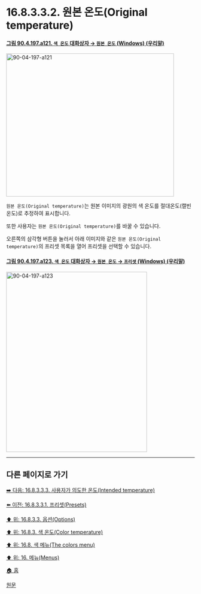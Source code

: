 # 16.8.3.3.2. 원본 온도(Original temperature)

<a id="90-04-197-a121"></a>

#### [그림 90.4.197.a121. `색 온도` 대화상자 → `원본 온도` (Windows) (우리말)](./90-04-0197-color_temperature.md#90-04-197-a121)
<img width="448" height="382" alt="90-04-197-a121" src="https://github.com/user-attachments/assets/fbad8806-dd94-4eaa-8696-d47ca073c652" />

`원본 온도(Original temperature)`는 원본 이미지의 광원의 색 온도를 절대온도(캘빈 온도)로 추정하여 표시합니다.

또한 사용자는 `원본 온도(Original temperature)`를 바꿀 수 있습니다.

오른쪽의 삼각형 버튼을 눌러서 아래 이미지와 같은 `원본 온도(Original temperature)`의 프리셋 목록을 열어 프리셋을 선택할 수 있습니다.

<a id="90-04-197-a123"></a>

#### [그림 90.4.197.a123. `색 온도` 대화상자 → `원본 온도` → `프리셋` (Windows) (우리말)](./90-04-0197-color_temperature.md#90-04-197-a123)
<img width="376" height="481" alt="90-04-197-a123" src="https://github.com/user-attachments/assets/b821eabf-4908-4ced-8a18-90a3697f1561" />

***

## 다른 페이지로 가기

[➡️ 다음: 16.8.3.3.3. 사용자가 의도한 온도(Intended temperature)](./16-08-03-03-03-intended_temperature.md)

[⬅️ 이전: 16.8.3.3.1. 프리셋(Presets)](./16-08-03-03-01-presets.md)

[⬆️ 위: 16.8.3.3. 옵션(Options)](./16-08-03-03-00-options.md)

[⬆️ 위: 16.8.3. 색 온도(Color temperature)](./16-08-03-00-color-temperature.md)

[⬆️ 위: 16.8. 색 메뉴(The colors menu)](./16-08-00-the-colors-menu.md)

[⬆️ 위: 16. 메뉴(Menus)](./16-00-menus.md)

[🏠 홈](./00-home.md)

[원문](https://docs.gimp.org/2.10/ko/gimp-filter-color-temperature.html#idm30669)